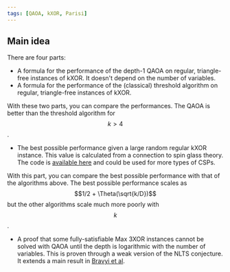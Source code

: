 ```yaml
---
tags: [QAOA, kXOR, Parisi]
---
```


## Main idea

There are four parts:
* A formula for the performance of the depth-1 QAOA on regular, triangle-free instances of kXOR. It doesn't depend on the number of variables.
* A formula for the performance of the (classical) threshold algorithm on regular, triangle-free instances of kXOR.

With these two parts, you can compare the performances. The QAOA is better than the threshold algorithm for $$k > 4$$.

* The best possible performance given a large random regular kXOR instance.
This value is calculated from a connection to spin glass theory.
The code is [available here](https://nbviewer.jupyter.org/github/marwahaha/QuAIL-2021/blob/main/parisi.ipynb) and could be used for more types of CSPs.

With this part, you can compare the best possible performance with that of the algorithms above.
The best possible performance scales as $$1/2 + \Theta(\sqrt{k/D})$$ but the other algorithms scale much more poorly with $$k$$.

* A proof that some fully-satisfiable Max 3XOR instances cannot be solved with QAOA until the depth is logarithmic with the number of variables.
This is proven through a weak version of the NLTS conjecture. It extends a main result in [Bravyi et al](https://arxiv.org/abs/1910.08980).

